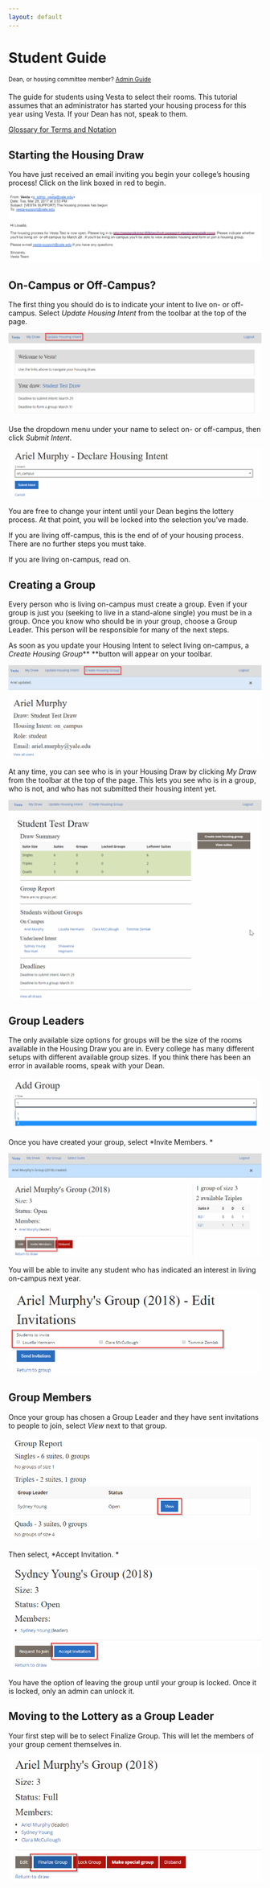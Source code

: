 ```yaml
---
layout: default
---
```


# Student Guide
<sup> Dean, or housing committee member? [Admin Guide](admin) </sup>

The guide for students using Vesta to select their rooms. This tutorial assumes that an administrator has started your housing process for this year using Vesta. If your Dean has not, speak to them.

[Glossary for Terms and Notation](terms)

## **Starting the Housing Draw**

You have just received an email inviting you begin your college’s housing process! Click on the link boxed in red to begin.

![email](image2_0.png)

## On-Campus or Off-Campus?

The first thing you should do is to indicate your intent to live on- or off-campus. Select *Update Housing Intent* from the toolbar at the top of the page.

![update intent](image2_1.png)

Use the dropdown menu under your name to select on- or off-campus, then click *Submit Intent*.

![submit intent](image2_2.png)

You are free to change your intent until your Dean begins the lottery process. At that point, you will be locked into the selection you’ve made.

If you are living off-campus, this is the end of of your housing process. There are no further steps you must take.

If you are living on-campus, read on.

## Creating a Group

Every person who is living on-campus must create a group. Even if your group is just you (seeking to live in a stand-alone single) you must be in a group. Once you know who should be in your group, choose a Group Leader. This person will be responsible for many of the next steps.

As soon as you update your Housing Intent to select living on-campus, a *Create Housing Group*** **button will appear on your toolbar.

![create group](image2_3.png)

At any time, you can see who is in your Housing Draw by clicking *My Draw* from the toolbar at the top of the page. This lets you see who is in a group, who is not, and who has not submitted their housing intent yet.

![my draw](image2_4.png)

## Group Leaders

The only available size options for groups will be the size of the rooms available in the Housing Draw you are in. Every college has many different setups with different available group sizes. If you think there has been an error in available rooms, speak with your Dean.

![rooms](image2_5.png)

Once you have created your group, select *Invite Members. *

![Invite Members](image2_6.png)

You will be able to invite any student who has indicated an interest in living on-campus next year.

![Pick a student](image2_7.png)

## Group Members

Once your group has chosen a Group Leader and they have sent invitations to people to join, select *View* next to that group.

![View group details](image2_8.png)

Then select, *Accept Invitation. *

![Join a group](image2_9.png)

You have the option of leaving the group until your group is locked. Once it is locked, only an admin can unlock it.

## Moving to the Lottery as a Group Leader

Your first step will be to select Finalize Group. This will let the members of your group cement themselves in.

![Lock in a group](image2_10.png)